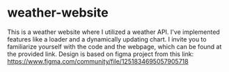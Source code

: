 # weather-website
This is a weather website where I utilized a weather API. I've implemented features like a loader and a dynamically updating chart. I invite you to familiarize yourself with the code and the webpage, which can be found at the provided link. Design is based on figma project from this link: https://www.figma.com/community/file/1251834695057905718
